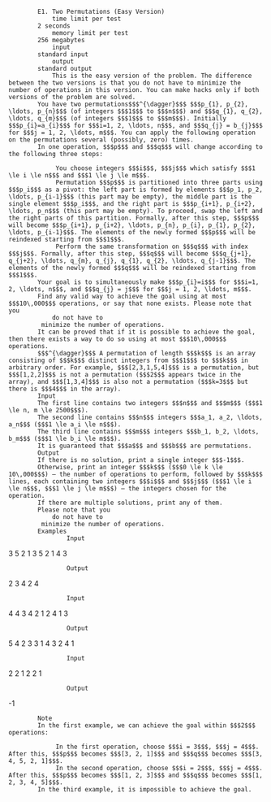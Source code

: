 			E1. Two Permutations (Easy Version)
				time limit per test
			2 seconds
				memory limit per test
			256 megabytes
				input
			standard input
				output
			standard output
				This is the easy version of the problem. The difference between the two versions is that you do not have to minimize the number of operations in this version. You can make hacks only if both versions of the problem are solved.
			You have two permutations$$$^{\dagger}$$$ $$$p_{1}, p_{2}, \ldots, p_{n}$$$ (of integers $$$1$$$ to $$$n$$$) and $$$q_{1}, q_{2}, \ldots, q_{m}$$$ (of integers $$$1$$$ to $$$m$$$). Initially $$$p_{i}=a_{i}$$$ for $$$i=1, 2, \ldots, n$$$, and $$$q_{j} = b_{j}$$$ for $$$j = 1, 2, \ldots, m$$$. You can apply the following operation on the permutations several (possibly, zero) times.
			In one operation, $$$p$$$ and $$$q$$$ will change according to the following three steps:
			 
				 You choose integers $$$i$$$, $$$j$$$ which satisfy $$$1 \le i \le n$$$ and $$$1 \le j \le m$$$. 
				 Permutation $$$p$$$ is partitioned into three parts using $$$p_i$$$ as a pivot: the left part is formed by elements $$$p_1, p_2, \ldots, p_{i-1}$$$ (this part may be empty), the middle part is the single element $$$p_i$$$, and the right part is $$$p_{i+1}, p_{i+2}, \ldots, p_n$$$ (this part may be empty). To proceed, swap the left and the right parts of this partition. Formally, after this step, $$$p$$$ will become $$$p_{i+1}, p_{i+2}, \ldots, p_{n}, p_{i}, p_{1}, p_{2}, \ldots, p_{i-1}$$$. The elements of the newly formed $$$p$$$ will be reindexed starting from $$$1$$$. 
				 Perform the same transformation on $$$q$$$ with index $$$j$$$. Formally, after this step, $$$q$$$ will become $$$q_{j+1}, q_{j+2}, \ldots, q_{m}, q_{j}, q_{1}, q_{2}, \ldots, q_{j-1}$$$. The elements of the newly formed $$$q$$$ will be reindexed starting from $$$1$$$. 
			Your goal is to simultaneously make $$$p_{i}=i$$$ for $$$i=1, 2, \ldots, n$$$, and $$$q_{j} = j$$$ for $$$j = 1, 2, \ldots, m$$$.
			Find any valid way to achieve the goal using at most $$$10\,000$$$ operations, or say that none exists. Please note that you 
				do not have to
			 minimize the number of operations.
			It can be proved that if it is possible to achieve the goal, then there exists a way to do so using at most $$$10\,000$$$ operations.
			$$$^{\dagger}$$$ A permutation of length $$$k$$$ is an array consisting of $$$k$$$ distinct integers from $$$1$$$ to $$$k$$$ in arbitrary order. For example, $$$[2,3,1,5,4]$$$ is a permutation, but $$$[1,2,2]$$$ is not a permutation ($$$2$$$ appears twice in the array), and $$$[1,3,4]$$$ is also not a permutation ($$$k=3$$$ but there is $$$4$$$ in the array).
			Input
			The first line contains two integers $$$n$$$ and $$$m$$$ ($$$1 \le n, m \le 2500$$$).
			The second line contains $$$n$$$ integers $$$a_1, a_2, \ldots, a_n$$$ ($$$1 \le a_i \le n$$$).
			The third line contains $$$m$$$ integers $$$b_1, b_2, \ldots, b_m$$$ ($$$1 \le b_i \le m$$$).
			It is guaranteed that $$$a$$$ and $$$b$$$ are permutations.
			Output
			If there is no solution, print a single integer $$$-1$$$.
			Otherwise, print an integer $$$k$$$ ($$$0 \le k \le 10\,000$$$) — the number of operations to perform, followed by $$$k$$$ lines, each containing two integers $$$i$$$ and $$$j$$$ ($$$1 \le i \le n$$$, $$$1 \le j \le m$$$) — the integers chosen for the operation.
			If there are multiple solutions, print any of them.
			Please note that you 
				do not have to
			 minimize the number of operations.
			Examples
					Input
					
3 5
2 1 3
5 2 1 4 3

					Output
					
2
3 4
2 4

					Input
					
4 4
3 4 2 1
2 4 1 3

					Output
					
5
4 2
3 3
1 4
3 2
4 1

					Input
					
2 2
1 2
2 1

					Output
					
-1

			Note
			In the first example, we can achieve the goal within $$$2$$$ operations: 
			 
				 In the first operation, choose $$$i = 3$$$, $$$j = 4$$$. After this, $$$p$$$ becomes $$$[3, 2, 1]$$$ and $$$q$$$ becomes $$$[3, 4, 5, 2, 1]$$$. 
				 In the second operation, choose $$$i = 2$$$, $$$j = 4$$$. After this, $$$p$$$ becomes $$$[1, 2, 3]$$$ and $$$q$$$ becomes $$$[1, 2, 3, 4, 5]$$$. 
			In the third example, it is impossible to achieve the goal.
